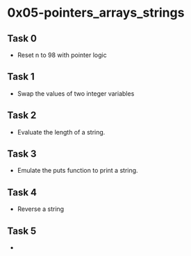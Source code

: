 # 0x05-pointers_arrays_strings

## Task 0
* Reset n to 98 with pointer logic

## Task 1
* Swap the values of two integer variables

## Task 2
*  Evaluate the length of a string.

## Task 3
* Emulate the puts function to print a string.

## Task 4
* Reverse a string

## Task 5
*  
